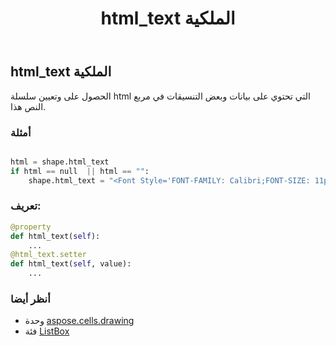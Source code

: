 ﻿---
title: html_text الملكية
second_title: Aspose.Cells for Python via .NET API المراجع
description:
type: docs
weight: 500
url: /ar/python-net/aspose.cells.drawing/listbox/html_text/
is_root: false
---
##  html_text الملكية

الحصول على وتعيين سلسلة html التي تحتوي على بيانات وبعض التنسيقات في مربع النص هذا.

###  أمثلة

```python

html = shape.html_text
if html == null  || html == "":
    shape.html_text = "<Font Style='FONT-FAMILY: Calibri;FONT-SIZE: 11pt;COLOR: #0000ff;TEXT-ALIGN: left;'>This is a <b>test</b>.</Font>"

```
###  تعريف:
```python
@property
def html_text(self):
    ...
@html_text.setter
def html_text(self, value):
    ...
```

###  أنظر أيضا
* وحدة [aspose.cells.drawing](../../)
* فئة [ListBox](/cells/ar/python-net/aspose.cells.drawing/listbox)
